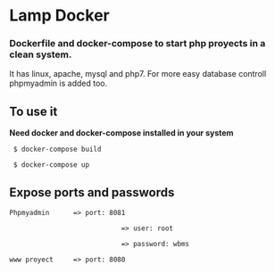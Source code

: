 # Lamp Docker

### Dockerfile and docker-compose to start php proyects in a clean system.

It has linux, apache, mysql and php7.
For more easy database controll phpmyadmin is added too.

## To use it

**Need docker and docker-compose installed in your system**

` $ docker-compose build`

` $ docker-compose up`

## Expose ports and passwords

```
Phpmyadmin      => port: 8081

                            => user: root
                            
                            => password: wbms

www proyect     => port: 8080 
```